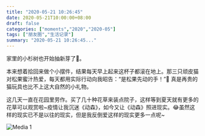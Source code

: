 ```yaml
---
title: "2020-05-21 10:26:45"
date: 2020-05-21T10:00:00+08:00
draft: false
categories: ["moments","2020","2020-05"]
tags: ["朋友圈","生活记录"]
summary: "2020-05-21 10:26:45..."
---
```


家里的小杉树也开始抽新芽了🌱。

本来想着拾回来做个小摆件，结果每天早上起来这杯子都滚在地上。那三只顽皮猫对松果蜜汁热爱，每天都用实际行动向我昭告：“是松果先动的手！”🤭 真是再贵的猫玩具也比不上这大自然的小礼物。

这几天一直在花园里劳作。买了几十种花草来装点院子，这样等到夏天就有更多的花草可以观赏啦~疫情让我沉迷《动森》，如今又让《动森》照进现实。😂虽然这样的现实已不是以往的现实，但是我反倒爱这样的现实更多一点呢~

![Media 1](/Moments/photos/2020-05-21/202005211026450.jpg)

